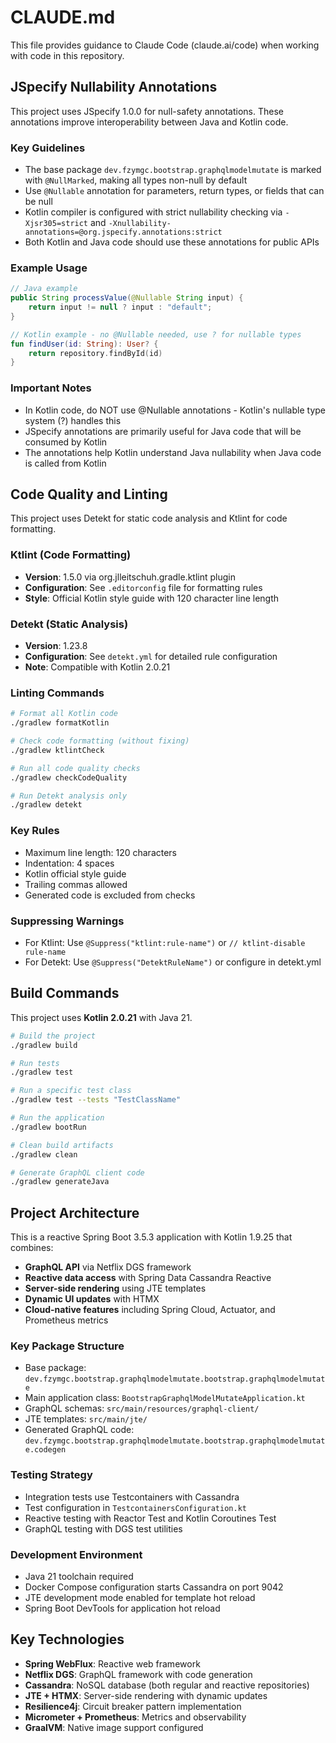 # CLAUDE.md

This file provides guidance to Claude Code (claude.ai/code) when working with code in this repository.

## JSpecify Nullability Annotations

This project uses JSpecify 1.0.0 for null-safety annotations. These annotations improve interoperability between Java and Kotlin code.

### Key Guidelines
- The base package `dev.fzymgc.bootstrap.graphqlmodelmutate` is marked with `@NullMarked`, making all types non-null by default
- Use `@Nullable` annotation for parameters, return types, or fields that can be null
- Kotlin compiler is configured with strict nullability checking via `-Xjsr305=strict` and `-Xnullability-annotations=@org.jspecify.annotations:strict`
- Both Kotlin and Java code should use these annotations for public APIs

### Example Usage
```java
// Java example
public String processValue(@Nullable String input) {
    return input != null ? input : "default";
}
```

```kotlin
// Kotlin example - no @Nullable needed, use ? for nullable types
fun findUser(id: String): User? {
    return repository.findById(id)
}
```

### Important Notes
- In Kotlin code, do NOT use @Nullable annotations - Kotlin's nullable type system (?) handles this
- JSpecify annotations are primarily useful for Java code that will be consumed by Kotlin
- The annotations help Kotlin understand Java nullability when Java code is called from Kotlin

## Code Quality and Linting

This project uses Detekt for static code analysis and Ktlint for code formatting.

### Ktlint (Code Formatting)
- **Version**: 1.5.0 via org.jlleitschuh.gradle.ktlint plugin
- **Configuration**: See `.editorconfig` file for formatting rules
- **Style**: Official Kotlin style guide with 120 character line length

### Detekt (Static Analysis)
- **Version**: 1.23.8
- **Configuration**: See `detekt.yml` for detailed rule configuration
- **Note**: Compatible with Kotlin 2.0.21

### Linting Commands
```bash
# Format all Kotlin code
./gradlew formatKotlin

# Check code formatting (without fixing)
./gradlew ktlintCheck

# Run all code quality checks
./gradlew checkCodeQuality

# Run Detekt analysis only
./gradlew detekt
```

### Key Rules
- Maximum line length: 120 characters
- Indentation: 4 spaces
- Kotlin official style guide
- Trailing commas allowed
- Generated code is excluded from checks

### Suppressing Warnings
- For Ktlint: Use `@Suppress("ktlint:rule-name")` or `// ktlint-disable rule-name`
- For Detekt: Use `@Suppress("DetektRuleName")` or configure in detekt.yml

## Build Commands

This project uses **Kotlin 2.0.21** with Java 21.

```bash
# Build the project
./gradlew build

# Run tests
./gradlew test

# Run a specific test class
./gradlew test --tests "TestClassName"

# Run the application
./gradlew bootRun

# Clean build artifacts
./gradlew clean

# Generate GraphQL client code
./gradlew generateJava
```

## Project Architecture

This is a reactive Spring Boot 3.5.3 application with Kotlin 1.9.25 that combines:
- **GraphQL API** via Netflix DGS framework
- **Reactive data access** with Spring Data Cassandra Reactive
- **Server-side rendering** using JTE templates
- **Dynamic UI updates** with HTMX
- **Cloud-native features** including Spring Cloud, Actuator, and Prometheus metrics

### Key Package Structure
- Base package: `dev.fzymgc.bootstrap.graphqlmodelmutate.bootstrap.graphqlmodelmutate`
- Main application class: `BootstrapGraphqlModelMutateApplication.kt`
- GraphQL schemas: `src/main/resources/graphql-client/`
- JTE templates: `src/main/jte/`
- Generated GraphQL code: `dev.fzymgc.bootstrap.graphqlmodelmutate.bootstrap.graphqlmodelmutate.codegen`

### Testing Strategy
- Integration tests use Testcontainers with Cassandra
- Test configuration in `TestcontainersConfiguration.kt`
- Reactive testing with Reactor Test and Kotlin Coroutines Test
- GraphQL testing with DGS test utilities

### Development Environment
- Java 21 toolchain required
- Docker Compose configuration starts Cassandra on port 9042
- JTE development mode enabled for template hot reload
- Spring Boot DevTools for application hot reload

## Key Technologies

- **Spring WebFlux**: Reactive web framework
- **Netflix DGS**: GraphQL framework with code generation
- **Cassandra**: NoSQL database (both regular and reactive repositories)
- **JTE + HTMX**: Server-side rendering with dynamic updates
- **Resilience4j**: Circuit breaker pattern implementation
- **Micrometer + Prometheus**: Metrics and observability
- **GraalVM**: Native image support configured